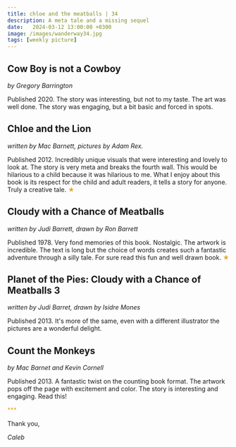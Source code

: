 ```yaml
---
title: chloe and the meatballs | 34
description: A meta tale and a missing sequel
date:   2024-03-12 13:00:00 +0300
image: /images/wanderway34.jpg
tags: [weekly picture]
---
```


## Cow Boy is not a Cowboy

*by Gregory Barrington*

Published 2020. The story was interesting, but not to my taste. The art was well done. The story was engaging, but a bit basic and forced in spots. 

## Chloe and the Lion

*written by Mac Barnett, pictures by Adam Rex.* 

Published 2012. Incredibly unique visuals that were interesting and lovely to look at. The story is very meta and breaks the fourth wall. This would be hilarious to a child because it was hilarious to me. What I enjoy about this book is its respect for the child and adult readers, it tells a story for anyone. Truly a creative tale. <h style="color:#E7A526;">★</h>

## Cloudy with a Chance of Meatballs

*written by Judi Barrett, drawn by Ron Barrett*

Published 1978. Very fond memories of this book. Nostalgic. The artwork is incredible. The text is long but the choice of words creates such a fantastic adventure through a silly tale. For sure read this fun and well drawn book. <h style="color:#E7A526;">★</h>

## Planet of the Pies: Cloudy with a Chance of Meatballs 3

*written by Judi Barret, drawn by Isidre Mones*

Published 2013. It's more of the same, even with a different illustrator the pictures are a wonderful delight. 

## Count the Monkeys

*by Mac Barnet and Kevin Cornell*

Published 2013. A fantastic twist on the counting book format. The artwork pops off the page with excitement and color. The story is interesting and engaging. Read this!

<h style="color:#E7A526;">***</h>

Thank you,

*Caleb*